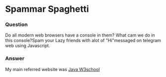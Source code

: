 # Spammar Spaghetti

### Question 

Do all modern web browsers have a console in them? What cam we do in this console?Spam your Lazy friends with alot of "Hi"messaged on telegram web using Javascript.

### Answer

My main referred website was <a href= https://www.w3schools.com/js/js_htmldom_html.asp> Java W3school </a> 